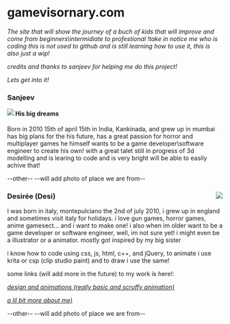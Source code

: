 # gamevisornary.com

*The site that will show the journey of a buch of kids that will improve and come from beginners\intermidiate to profestional !take in notice me who is coding this is not used to github and is still learning how to use it, this is also just a wip!*

*credits and thanks to sanjeev for helping me do this project!*



*Lets get into it!*


### Sanjeev

<img align="left" src="https://encrypted-tbn0.gstatic.com/images?q=tbn:ANd9GcQnSbFfLVl0pLdBSEpm62s6l7EmZLrrRvZ37oz-bUbGZXR2xzX1ybapzxazjJVcqVNjsBA:https://upload.wikimedia.org/wikipedia/commons/thumb/0/0e/District_Collector_Office_building_at_Kakinada.jpg/355px-District_Collector_Office_building_at_Kakinada.jpg&usqp=CAU">


#### His big dreams

Born in 2010 15th of april 15th in India, Kankinada, and grew up in mumbai has big plans for the his future, has a great passion for horror and multiplayer games he himself wants to be a game developer\software engineer to create his own!
with a great talet still in progress of 3d modelling and is learing to code and is very bright will be able to easily achive that!

--other--  --will add photo of place we are from--



### Desirée (Desi)<img align="right" src="https://encrypted-tbn0.gstatic.com/images?q=tbn:ANd9GcSY4VSq5cysvLLMP-qn2GdUMuzs05c8IzzrIs7u7spbHNVwdgD19UfSvddMRUQgl2Z1G1M:https://www.visittuscany.com/shared/visittuscany/immagini/montepulciano-piazza-grande-blue-hour.jpg&usqp=CAU">


I was born in italy, montepulciano the 2nd of july 2010, i grew up in england and sometimes visit italy for holidays.
i love gun games, horror games, anime gamesect... and i want to make one! i also when im older want to be a game developer or software engineer, well, im not sure yet! i might even be a illustrator or a animator. mostly got inspired by my big sister

i know how to code using css, js, html, c++, and jQuery, to animate i use krita or csp (clip studio paint) and to draw i use the same!

some links (will add more in the future) to my work is here!:

*[design and animations (really basic and scruffy animation)](https://sites.google.com/view/my-art-and-animations/home)*

*[a lil bit more about me)](https://www.khanacademy.org/computer-programming/facts-abt-me/5183445935374336)*

--other--    --will add photo of place we are from--

